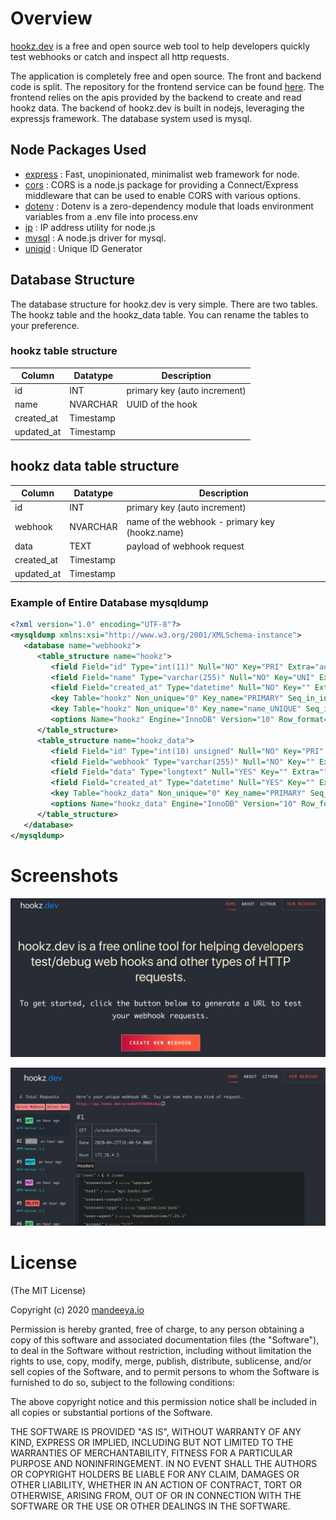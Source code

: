 # Overview
[hookz.dev](https://hookz.dev) is a free and open source web tool to help developers quickly test webhooks or catch and inspect all http requests.

The application is completely free and open source. The front and backend code is split. The repository for the frontend service can be found [here](https://github.com/rasheeda/hookz.dev.frontend).
The frontend relies on the apis provided by the backend to create and read hookz data.
The backend of hookz.dev is built in nodejs, leveraging the expressjs framework. The database system used is mysql.

## Node Packages Used
- [express](https://www.npmjs.com/package/express) : Fast, unopinionated, minimalist web framework for node.
- [cors](https://www.npmjs.com/package/cors) : CORS is a node.js package for providing a Connect/Express middleware that can be used to enable CORS with various options.
- [dotenv](https://www.npmjs.com/package/dotenv) : Dotenv is a zero-dependency module that loads environment variables from a .env file into process.env
- [ip](https://www.npmjs.com/package/ip) : IP address utility for node.js
- [mysql](https://www.npmjs.com/package/mysql) : A node.js driver for mysql.
- [uniqid](https://www.npmjs.com/package/uniqid) : Unique ID Generator

## Database Structure
The database structure for hookz.dev is very simple. There are two tables. The hookz table and the hookz_data table. You can rename the tables to your preference.

### hookz table structure
|Column|Datatype|Description|
|------|--------|-----------|
|id |INT|primary key (auto increment)|
|name |NVARCHAR|UUID of the hook|
|created_at|Timestamp||
|updated_at|Timestamp||

## hookz data table structure
|Column|Datatype|Description|
|------|--------|-----------|
|id |INT|primary key (auto increment)|
|webhook |NVARCHAR|name of the webhook - primary key (hookz.name)|
|data|TEXT|payload of webhook request||
|created_at|Timestamp||
|updated_at|Timestamp||

### Example of Entire Database mysqldump
```xml
<?xml version="1.0" encoding="UTF-8"?>
<mysqldump xmlns:xsi="http://www.w3.org/2001/XMLSchema-instance">
   <database name="webhookz">
      <table_structure name="hookz">
         <field Field="id" Type="int(11)" Null="NO" Key="PRI" Extra="auto_increment" Comment="" />
         <field Field="name" Type="varchar(255)" Null="NO" Key="UNI" Extra="" Comment="" />
         <field Field="created_at" Type="datetime" Null="NO" Key="" Extra="" Comment="" />
         <key Table="hookz" Non_unique="0" Key_name="PRIMARY" Seq_in_index="1" Column_name="id" Collation="A" Cardinality="64" Null="" Index_type="BTREE" Comment="" Index_comment="" />
         <key Table="hookz" Non_unique="0" Key_name="name_UNIQUE" Seq_in_index="1" Column_name="name" Collation="A" Cardinality="64" Null="" Index_type="BTREE" Comment="" Index_comment="" />
         <options Name="hookz" Engine="InnoDB" Version="10" Row_format="Dynamic" Rows="67" Avg_row_length="244" Data_length="16384" Max_data_length="0" Index_length="16384" Data_free="0" Auto_increment="72" Create_time="2020-01-29 16:52:17" Update_time="2020-04-23 03:08:00" Collation="utf8mb4_general_ci" Create_options="" Comment="" />
      </table_structure>
      <table_structure name="hookz_data">
         <field Field="id" Type="int(10) unsigned" Null="NO" Key="PRI" Extra="auto_increment" Comment="" />
         <field Field="webhook" Type="varchar(255)" Null="NO" Key="" Extra="" Comment="" />
         <field Field="data" Type="longtext" Null="YES" Key="" Extra="" Comment="" />
         <field Field="created_at" Type="datetime" Null="YES" Key="" Extra="" Comment="" />
         <key Table="hookz_data" Non_unique="0" Key_name="PRIMARY" Seq_in_index="1" Column_name="id" Collation="A" Cardinality="4785" Null="" Index_type="BTREE" Comment="" Index_comment="" />
         <options Name="hookz_data" Engine="InnoDB" Version="10" Row_format="Dynamic" Rows="4785" Avg_row_length="1208" Data_length="5783552" Max_data_length="0" Index_length="0" Data_free="4194304" Auto_increment="5690" Create_time="2020-01-29 16:52:24" Collation="utf8mb4_general_ci" Create_options="" Comment="" />
      </table_structure>
   </database>
</mysqldump>
```

# Screenshots
![hookz.dev Homepage][hookz_home]

[hookz_home]: /screenshots/hookz.dev.home.png


![hookz.dev Hookz Data][hookz_data]

[hookz_data]: /screenshots/hookz.dev.data.png

# License
(The MIT License)

Copyright (c) 2020 [mandeeya.io](https://mandeeya.io)

Permission is hereby granted, free of charge, to any person obtaining a copy of this software and associated documentation files (the "Software"), to deal in the Software without restriction, including without limitation the rights to use, copy, modify, merge, publish, distribute, sublicense, and/or sell copies of the Software, and to permit persons to whom the Software is furnished to do so, subject to the following conditions:

The above copyright notice and this permission notice shall be included in all copies or substantial portions of the Software.

THE SOFTWARE IS PROVIDED "AS IS", WITHOUT WARRANTY OF ANY KIND, EXPRESS OR IMPLIED, INCLUDING BUT NOT LIMITED TO THE WARRANTIES OF MERCHANTABILITY, FITNESS FOR A PARTICULAR PURPOSE AND NONINFRINGEMENT. IN NO EVENT SHALL THE AUTHORS OR COPYRIGHT HOLDERS BE LIABLE FOR ANY CLAIM, DAMAGES OR OTHER LIABILITY, WHETHER IN AN ACTION OF CONTRACT, TORT OR OTHERWISE, ARISING FROM, OUT OF OR IN CONNECTION WITH THE SOFTWARE OR THE USE OR OTHER DEALINGS IN THE SOFTWARE.
